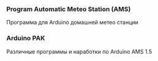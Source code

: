 ### Program Automatic Meteo Station (AMS)

Программа для Arduino домашней метео станции

### Arduino PAK 

Различные программы и наработки по Arduino 
AMS 1.5
